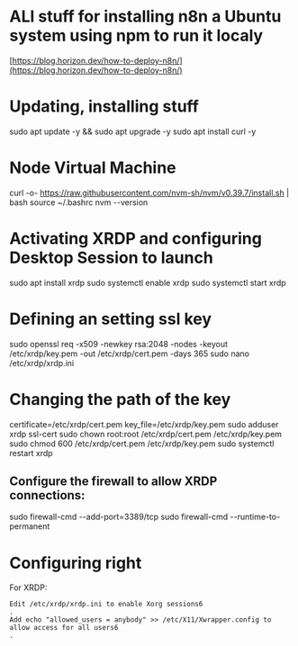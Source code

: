 # ALl stuff for installing n8n a Ubuntu system using npm to run it localy
[https://blog.horizon.dev/how-to-deploy-n8n/](https://blog.horizon.dev/how-to-deploy-n8n/)

# Updating, installing stuff
sudo apt update -y && sudo apt upgrade -y
sudo apt install curl -y

# Node Virtual Machine
curl -o- https://raw.githubusercontent.com/nvm-sh/nvm/v0.39.7/install.sh | bash
source ~/.bashrc
nvm --version

# Activating XRDP and configuring Desktop Session to launch
sudo apt install xrdp
sudo systemctl enable xrdp
sudo systemctl start xrdp
# Defining an setting ssl key
sudo openssl req -x509 -newkey rsa:2048 -nodes -keyout /etc/xrdp/key.pem -out /etc/xrdp/cert.pem -days 365
sudo nano /etc/xrdp/xrdp.ini 
# Changing the path of the key
certificate=/etc/xrdp/cert.pem
key_file=/etc/xrdp/key.pem
sudo adduser xrdp ssl-cert
sudo chown root:root /etc/xrdp/cert.pem /etc/xrdp/key.pem
sudo chmod 600 /etc/xrdp/cert.pem /etc/xrdp/key.pem
sudo systemctl restart xrdp


## Configure the firewall to allow XRDP connections:
sudo firewall-cmd --add-port=3389/tcp
sudo firewall-cmd --runtime-to-permanent
# Configuring right
For XRDP:

    Edit /etc/xrdp/xrdp.ini to enable Xorg sessions6
    .
    Add echo "allowed_users = anybody" >> /etc/X11/Xwrapper.config to allow access for all users6
    .